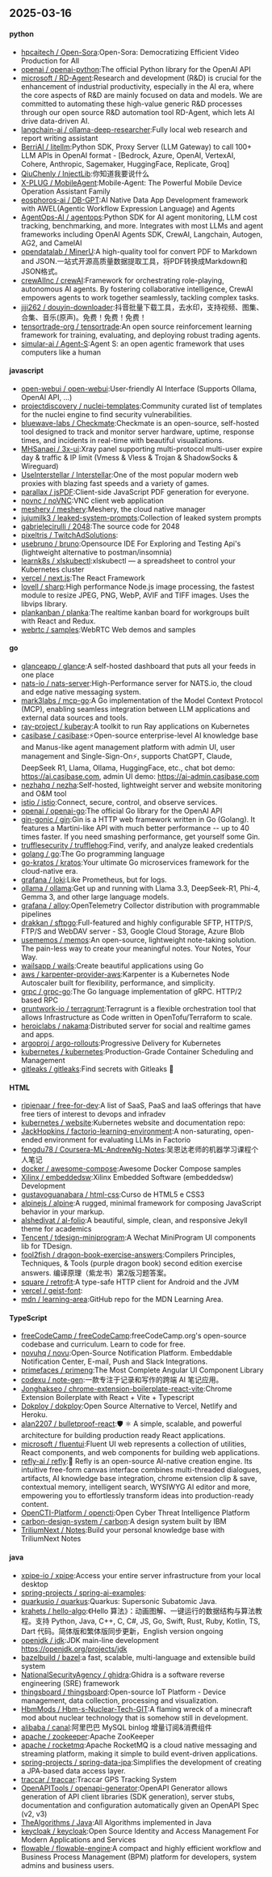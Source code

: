 ## 2025-03-16

#### python
* [hpcaitech / Open-Sora](https://github.com/hpcaitech/Open-Sora):Open-Sora: Democratizing Efficient Video Production for All
* [openai / openai-python](https://github.com/openai/openai-python):The official Python library for the OpenAI API
* [microsoft / RD-Agent](https://github.com/microsoft/RD-Agent):Research and development (R&D) is crucial for the enhancement of industrial productivity, especially in the AI era, where the core aspects of R&D are mainly focused on data and models. We are committed to automating these high-value generic R&D processes through our open source R&D automation tool RD-Agent, which lets AI drive data-driven AI.
* [langchain-ai / ollama-deep-researcher](https://github.com/langchain-ai/ollama-deep-researcher):Fully local web research and report writing assistant
* [BerriAI / litellm](https://github.com/BerriAI/litellm):Python SDK, Proxy Server (LLM Gateway) to call 100+ LLM APIs in OpenAI format - [Bedrock, Azure, OpenAI, VertexAI, Cohere, Anthropic, Sagemaker, HuggingFace, Replicate, Groq]
* [QiuChenly / InjectLib](https://github.com/QiuChenly/InjectLib):你知道我要说什么
* [X-PLUG / MobileAgent](https://github.com/X-PLUG/MobileAgent):Mobile-Agent: The Powerful Mobile Device Operation Assistant Family
* [eosphoros-ai / DB-GPT](https://github.com/eosphoros-ai/DB-GPT):AI Native Data App Development framework with AWEL(Agentic Workflow Expression Language) and Agents
* [AgentOps-AI / agentops](https://github.com/AgentOps-AI/agentops):Python SDK for AI agent monitoring, LLM cost tracking, benchmarking, and more. Integrates with most LLMs and agent frameworks including OpenAI Agents SDK, CrewAI, Langchain, Autogen, AG2, and CamelAI
* [opendatalab / MinerU](https://github.com/opendatalab/MinerU):A high-quality tool for convert PDF to Markdown and JSON.一站式开源高质量数据提取工具，将PDF转换成Markdown和JSON格式。
* [crewAIInc / crewAI](https://github.com/crewAIInc/crewAI):Framework for orchestrating role-playing, autonomous AI agents. By fostering collaborative intelligence, CrewAI empowers agents to work together seamlessly, tackling complex tasks.
* [jiji262 / douyin-downloader](https://github.com/jiji262/douyin-downloader):抖音批量下载工具，去水印，支持视频、图集、合集、音乐(原声)。免费！免费！免费！
* [tensortrade-org / tensortrade](https://github.com/tensortrade-org/tensortrade):An open source reinforcement learning framework for training, evaluating, and deploying robust trading agents.
* [simular-ai / Agent-S](https://github.com/simular-ai/Agent-S):Agent S: an open agentic framework that uses computers like a human

#### javascript
* [open-webui / open-webui](https://github.com/open-webui/open-webui):User-friendly AI Interface (Supports Ollama, OpenAI API, ...)
* [projectdiscovery / nuclei-templates](https://github.com/projectdiscovery/nuclei-templates):Community curated list of templates for the nuclei engine to find security vulnerabilities.
* [bluewave-labs / Checkmate](https://github.com/bluewave-labs/Checkmate):Checkmate is an open-source, self-hosted tool designed to track and monitor server hardware, uptime, response times, and incidents in real-time with beautiful visualizations.
* [MHSanaei / 3x-ui](https://github.com/MHSanaei/3x-ui):Xray panel supporting multi-protocol multi-user expire day & traffic & IP limit (Vmess & Vless & Trojan & ShadowSocks & Wireguard)
* [UseInterstellar / Interstellar](https://github.com/UseInterstellar/Interstellar):One of the most popular modern web proxies with blazing fast speeds and a variety of games.
* [parallax / jsPDF](https://github.com/parallax/jsPDF):Client-side JavaScript PDF generation for everyone.
* [novnc / noVNC](https://github.com/novnc/noVNC):VNC client web application
* [meshery / meshery](https://github.com/meshery/meshery):Meshery, the cloud native manager
* [jujumilk3 / leaked-system-prompts](https://github.com/jujumilk3/leaked-system-prompts):Collection of leaked system prompts
* [gabrielecirulli / 2048](https://github.com/gabrielecirulli/2048):The source code for 2048
* [pixeltris / TwitchAdSolutions](https://github.com/pixeltris/TwitchAdSolutions):
* [usebruno / bruno](https://github.com/usebruno/bruno):Opensource IDE For Exploring and Testing Api's (lightweight alternative to postman/insomnia)
* [learnk8s / xlskubectl](https://github.com/learnk8s/xlskubectl):xlskubectl — a spreadsheet to control your Kubernetes cluster
* [vercel / next.js](https://github.com/vercel/next.js):The React Framework
* [lovell / sharp](https://github.com/lovell/sharp):High performance Node.js image processing, the fastest module to resize JPEG, PNG, WebP, AVIF and TIFF images. Uses the libvips library.
* [plankanban / planka](https://github.com/plankanban/planka):The realtime kanban board for workgroups built with React and Redux.
* [webrtc / samples](https://github.com/webrtc/samples):WebRTC Web demos and samples

#### go
* [glanceapp / glance](https://github.com/glanceapp/glance):A self-hosted dashboard that puts all your feeds in one place
* [nats-io / nats-server](https://github.com/nats-io/nats-server):High-Performance server for NATS.io, the cloud and edge native messaging system.
* [mark3labs / mcp-go](https://github.com/mark3labs/mcp-go):A Go implementation of the Model Context Protocol (MCP), enabling seamless integration between LLM applications and external data sources and tools.
* [ray-project / kuberay](https://github.com/ray-project/kuberay):A toolkit to run Ray applications on Kubernetes
* [casibase / casibase](https://github.com/casibase/casibase):⚡️Open-source enterprise-level AI knowledge base and Manus-like agent management platform with admin UI, user management and Single-Sign-On⚡️, supports ChatGPT, Claude, DeepSeek R1, Llama, Ollama, HuggingFace, etc., chat bot demo: https://ai.casibase.com, admin UI demo: https://ai-admin.casibase.com
* [nezhahq / nezha](https://github.com/nezhahq/nezha):Self-hosted, lightweight server and website monitoring and O&M tool
* [istio / istio](https://github.com/istio/istio):Connect, secure, control, and observe services.
* [openai / openai-go](https://github.com/openai/openai-go):The official Go library for the OpenAI API
* [gin-gonic / gin](https://github.com/gin-gonic/gin):Gin is a HTTP web framework written in Go (Golang). It features a Martini-like API with much better performance -- up to 40 times faster. If you need smashing performance, get yourself some Gin.
* [trufflesecurity / trufflehog](https://github.com/trufflesecurity/trufflehog):Find, verify, and analyze leaked credentials
* [golang / go](https://github.com/golang/go):The Go programming language
* [go-kratos / kratos](https://github.com/go-kratos/kratos):Your ultimate Go microservices framework for the cloud-native era.
* [grafana / loki](https://github.com/grafana/loki):Like Prometheus, but for logs.
* [ollama / ollama](https://github.com/ollama/ollama):Get up and running with Llama 3.3, DeepSeek-R1, Phi-4, Gemma 3, and other large language models.
* [grafana / alloy](https://github.com/grafana/alloy):OpenTelemetry Collector distribution with programmable pipelines
* [drakkan / sftpgo](https://github.com/drakkan/sftpgo):Full-featured and highly configurable SFTP, HTTP/S, FTP/S and WebDAV server - S3, Google Cloud Storage, Azure Blob
* [usememos / memos](https://github.com/usememos/memos):An open-source, lightweight note-taking solution. The pain-less way to create your meaningful notes. Your Notes, Your Way.
* [wailsapp / wails](https://github.com/wailsapp/wails):Create beautiful applications using Go
* [aws / karpenter-provider-aws](https://github.com/aws/karpenter-provider-aws):Karpenter is a Kubernetes Node Autoscaler built for flexibility, performance, and simplicity.
* [grpc / grpc-go](https://github.com/grpc/grpc-go):The Go language implementation of gRPC. HTTP/2 based RPC
* [gruntwork-io / terragrunt](https://github.com/gruntwork-io/terragrunt):Terragrunt is a flexible orchestration tool that allows Infrastructure as Code written in OpenTofu/Terraform to scale.
* [heroiclabs / nakama](https://github.com/heroiclabs/nakama):Distributed server for social and realtime games and apps.
* [argoproj / argo-rollouts](https://github.com/argoproj/argo-rollouts):Progressive Delivery for Kubernetes
* [kubernetes / kubernetes](https://github.com/kubernetes/kubernetes):Production-Grade Container Scheduling and Management
* [gitleaks / gitleaks](https://github.com/gitleaks/gitleaks):Find secrets with Gitleaks 🔑

#### HTML
* [ripienaar / free-for-dev](https://github.com/ripienaar/free-for-dev):A list of SaaS, PaaS and IaaS offerings that have free tiers of interest to devops and infradev
* [kubernetes / website](https://github.com/kubernetes/website):Kubernetes website and documentation repo:
* [JackHopkins / factorio-learning-environment](https://github.com/JackHopkins/factorio-learning-environment):A non-saturating, open-ended environment for evaluating LLMs in Factorio
* [fengdu78 / Coursera-ML-AndrewNg-Notes](https://github.com/fengdu78/Coursera-ML-AndrewNg-Notes):吴恩达老师的机器学习课程个人笔记
* [docker / awesome-compose](https://github.com/docker/awesome-compose):Awesome Docker Compose samples
* [Xilinx / embeddedsw](https://github.com/Xilinx/embeddedsw):Xilinx Embedded Software (embeddedsw) Development
* [gustavoguanabara / html-css](https://github.com/gustavoguanabara/html-css):Curso de HTML5 e CSS3
* [alpinejs / alpine](https://github.com/alpinejs/alpine):A rugged, minimal framework for composing JavaScript behavior in your markup.
* [alshedivat / al-folio](https://github.com/alshedivat/al-folio):A beautiful, simple, clean, and responsive Jekyll theme for academics
* [Tencent / tdesign-miniprogram](https://github.com/Tencent/tdesign-miniprogram):A Wechat MiniProgram UI components lib for TDesign.
* [fool2fish / dragon-book-exercise-answers](https://github.com/fool2fish/dragon-book-exercise-answers):Compilers Principles, Techniques, & Tools (purple dragon book) second edition exercise answers. 编译原理（紫龙书）第2版习题答案。
* [square / retrofit](https://github.com/square/retrofit):A type-safe HTTP client for Android and the JVM
* [vercel / geist-font](https://github.com/vercel/geist-font):
* [mdn / learning-area](https://github.com/mdn/learning-area):GitHub repo for the MDN Learning Area.

#### TypeScript
* [freeCodeCamp / freeCodeCamp](https://github.com/freeCodeCamp/freeCodeCamp):freeCodeCamp.org's open-source codebase and curriculum. Learn to code for free.
* [novuhq / novu](https://github.com/novuhq/novu):Open-Source Notification Platform. Embeddable Notification Center, E-mail, Push and Slack Integrations.
* [primefaces / primeng](https://github.com/primefaces/primeng):The Most Complete Angular UI Component Library
* [codexu / note-gen](https://github.com/codexu/note-gen):一款专注于记录和写作的跨端 AI 笔记应用。
* [Jonghakseo / chrome-extension-boilerplate-react-vite](https://github.com/Jonghakseo/chrome-extension-boilerplate-react-vite):Chrome Extension Boilerplate with React + Vite + Typescript
* [Dokploy / dokploy](https://github.com/Dokploy/dokploy):Open Source Alternative to Vercel, Netlify and Heroku.
* [alan2207 / bulletproof-react](https://github.com/alan2207/bulletproof-react):🛡️ ⚛️ A simple, scalable, and powerful architecture for building production ready React applications.
* [microsoft / fluentui](https://github.com/microsoft/fluentui):Fluent UI web represents a collection of utilities, React components, and web components for building web applications.
* [refly-ai / refly](https://github.com/refly-ai/refly):🎨 Refly is an open-source AI-native creation engine. Its intuitive free-form canvas interface combines multi-threaded dialogues, artifacts, AI knowledge base integration, chrome extension clip & save, contextual memory, intelligent search, WYSIWYG AI editor and more, empowering you to effortlessly transform ideas into production-ready content.
* [OpenCTI-Platform / opencti](https://github.com/OpenCTI-Platform/opencti):Open Cyber Threat Intelligence Platform
* [carbon-design-system / carbon](https://github.com/carbon-design-system/carbon):A design system built by IBM
* [TriliumNext / Notes](https://github.com/TriliumNext/Notes):Build your personal knowledge base with TriliumNext Notes

#### java
* [xpipe-io / xpipe](https://github.com/xpipe-io/xpipe):Access your entire server infrastructure from your local desktop
* [spring-projects / spring-ai-examples](https://github.com/spring-projects/spring-ai-examples):
* [quarkusio / quarkus](https://github.com/quarkusio/quarkus):Quarkus: Supersonic Subatomic Java.
* [krahets / hello-algo](https://github.com/krahets/hello-algo):《Hello 算法》：动画图解、一键运行的数据结构与算法教程。支持 Python, Java, C++, C, C#, JS, Go, Swift, Rust, Ruby, Kotlin, TS, Dart 代码。简体版和繁体版同步更新，English version ongoing
* [openjdk / jdk](https://github.com/openjdk/jdk):JDK main-line development https://openjdk.org/projects/jdk
* [bazelbuild / bazel](https://github.com/bazelbuild/bazel):a fast, scalable, multi-language and extensible build system
* [NationalSecurityAgency / ghidra](https://github.com/NationalSecurityAgency/ghidra):Ghidra is a software reverse engineering (SRE) framework
* [thingsboard / thingsboard](https://github.com/thingsboard/thingsboard):Open-source IoT Platform - Device management, data collection, processing and visualization.
* [HbmMods / Hbm-s-Nuclear-Tech-GIT](https://github.com/HbmMods/Hbm-s-Nuclear-Tech-GIT):A flaming wreck of a minecraft mod about nuclear technology that is somehow still in development.
* [alibaba / canal](https://github.com/alibaba/canal):阿里巴巴 MySQL binlog 增量订阅&消费组件
* [apache / zookeeper](https://github.com/apache/zookeeper):Apache ZooKeeper
* [apache / rocketmq](https://github.com/apache/rocketmq):Apache RocketMQ is a cloud native messaging and streaming platform, making it simple to build event-driven applications.
* [spring-projects / spring-data-jpa](https://github.com/spring-projects/spring-data-jpa):Simplifies the development of creating a JPA-based data access layer.
* [traccar / traccar](https://github.com/traccar/traccar):Traccar GPS Tracking System
* [OpenAPITools / openapi-generator](https://github.com/OpenAPITools/openapi-generator):OpenAPI Generator allows generation of API client libraries (SDK generation), server stubs, documentation and configuration automatically given an OpenAPI Spec (v2, v3)
* [TheAlgorithms / Java](https://github.com/TheAlgorithms/Java):All Algorithms implemented in Java
* [keycloak / keycloak](https://github.com/keycloak/keycloak):Open Source Identity and Access Management For Modern Applications and Services
* [flowable / flowable-engine](https://github.com/flowable/flowable-engine):A compact and highly efficient workflow and Business Process Management (BPM) platform for developers, system admins and business users.
